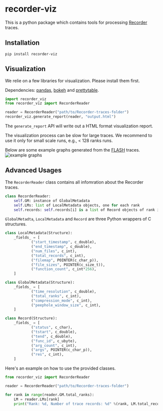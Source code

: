 recorder-viz
=============

This is a python package which contains tools for processing [Recorder](https://github.com/uiuc-hpc/Recorder) traces.

Installation
-------------

`pip install recorder-viz`



Visualization
--------------

We relie on a few libraries for visualization. Please install them first.

Dependencies: [pandas](https://pandas.pydata.org/), [bokeh](https://docs.bokeh.org/) and [prettytable](https://pypi.org/project/PrettyTable/).

```python
import recorder_viz
from recorder_viz import RecorderReader

reader = RecorderReader("path/to/Recorder-traces-folder")
recorder_viz.generate_report(reader, "output.html")
```

The `generate_report` API will write out a HTML format visualization report.

The visualization process can be slow for large traces. We recommend to use it only for small scale runs, e.g., < 128 ranks runs.

Below are some example graphs generated from the [FLASH](http://flash.uchicago.edu) traces.
![example graphs](https://raw.githubusercontent.com/wangvsa/recorder-viz/main/tests/showoff.jpg)


Advanced Usages
-------------

The `RecorderReader` class contains all infomration about the Recorder traces.

```python
class RecorderReader:
    self.GM: instance of GlobalMetadata
    self.LMs: list of LocalMetadata objects, one for each rank
    self.records: self.records[i] is a list of Record objects of rank i.
```

`GlobalMetadta`, `LocalMetadata` and `Record` are three Python wrappers of C structures. 

```python
class LocalMetadata(Structure):
    _fields_ = [
            ("start_timestamp", c_double),
            ("end_timestamp", c_double),
            ("num_files", c_int),
            ("total_records", c_int),
            ("filemap", POINTER(c_char_p)),
            ("file_sizes", POINTER(c_size_t)),
            ("function_count", c_int*256),
    ]

class GlobalMetadata(Structure):
    _fields_ = [
            ("time_resolution", c_double),
            ("total_ranks", c_int),
            ("compression_mode", c_int),
            ("peephole_window_size", c_int),
    ]

class Record(Structure):
    _fields_ = [
            ("status", c_char),
            ("tstart", c_double),
            ("tend", c_double),
            ("func_id", c_ubyte),
            ("arg_count", c_int),
            ("args", POINTER(c_char_p)),
            ("res", c_int),
    ]
```


Here's an example on how to use the provided classes.

```python
from recorder_viz import RecorderReader

reader = RecorderReader("path/to/Recorder-traces-folder")

for rank in range(reader.GM.total_ranks):
    LM = reader.LMs[rank]
    print("Rank: %d, Number of trace records: %d" %(rank, LM.total_records))
```
